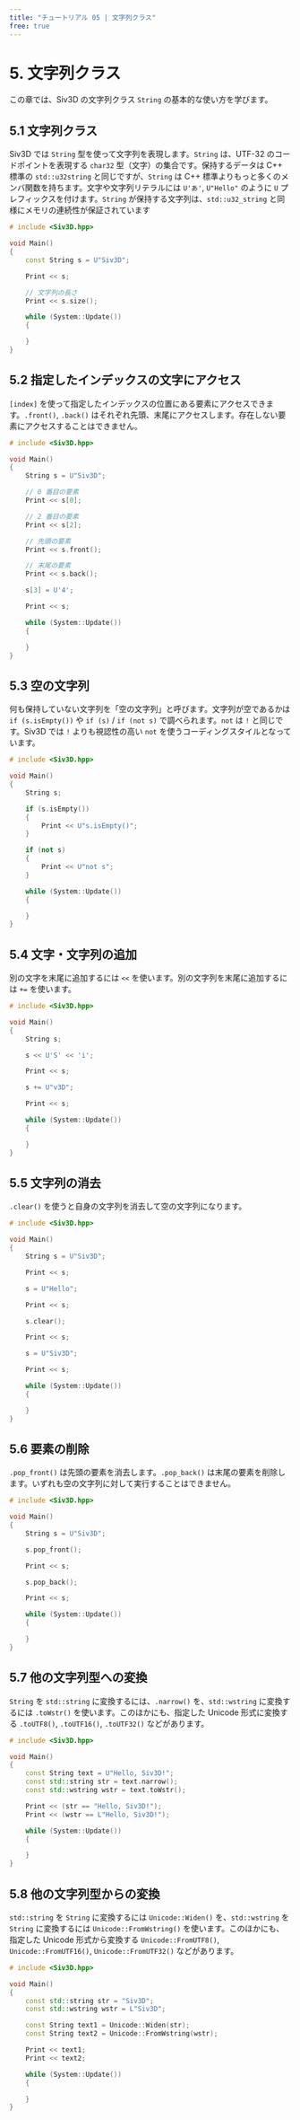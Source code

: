 ```yaml
---
title: "チュートリアル 05 | 文字列クラス"
free: true
---
```


# 5. 文字列クラス
この章では、Siv3D の文字列クラス `String` の基本的な使い方を学びます。

## 5.1 文字列クラス
Siv3D では `String` 型を使って文字列を表現します。`String` は、UTF-32 のコードポイントを表現する `char32` 型（文字）の集合です。保持するデータは C++ 標準の `std::u32string` と同じですが、`String` は C++ 標準よりもっと多くのメンバ関数を持ちます。文字や文字列リテラルには `U'あ'`, `U"Hello"` のように `U` プレフィックスを付けます。`String` が保持する文字列は、`std::u32_string` と同様にメモリの連続性が保証されています

```cpp
# include <Siv3D.hpp>

void Main()
{
	const String s = U"Siv3D";

	Print << s;

	// 文字列の長さ
	Print << s.size();

	while (System::Update())
	{

	}
}
```


## 5.2 指定したインデックスの文字にアクセス
`[index]` を使って指定したインデックスの位置にある要素にアクセスできます。`.front()`, `.back()` はそれぞれ先頭、末尾にアクセスします。存在しない要素にアクセスすることはできません。

```cpp
# include <Siv3D.hpp>

void Main()
{
	String s = U"Siv3D";

	// 0 番目の要素
	Print << s[0];

	// 2 番目の要素
	Print << s[2];

	// 先頭の要素
	Print << s.front();

	// 末尾の要素
	Print << s.back();

	s[3] = U'4';

	Print << s;

	while (System::Update())
	{

	}
}
```


## 5.3 空の文字列
何も保持していない文字列を「空の文字列」と呼びます。文字列が空であるかは `if (s.isEmpty())` や `if (s)` / `if (not s)` で調べられます。`not` は `!` と同じです。Siv3D では `!` よりも視認性の高い `not` を使うコーディングスタイルとなっています。
```cpp
# include <Siv3D.hpp>

void Main()
{
	String s;

	if (s.isEmpty())
	{
		Print << U"s.isEmpty()";
	}

	if (not s)
	{
		Print << U"not s";
	}

	while (System::Update())
	{

	}
}
```


## 5.4 文字・文字列の追加
別の文字を末尾に追加するには `<<` を使います。別の文字列を末尾に追加するには `+=` を使います。

```cpp
# include <Siv3D.hpp>

void Main()
{
	String s;

	s << U'S' << 'i';

	Print << s;

	s += U"v3D";

	Print << s;

	while (System::Update())
	{

	}
}
```


## 5.5 文字列の消去
`.clear()` を使うと自身の文字列を消去して空の文字列になります。

```cpp
# include <Siv3D.hpp>

void Main()
{
	String s = U"Siv3D";

	Print << s;

	s = U"Hello";

	Print << s;

	s.clear();

	Print << s;

	s = U"Siv3D";

	Print << s;

	while (System::Update())
	{

	}
}
```


## 5.6 要素の削除
`.pop_front()` は先頭の要素を消去します。`.pop_back()` は末尾の要素を削除します。いずれも空の文字列に対して実行することはできません。

```cpp
# include <Siv3D.hpp>

void Main()
{
	String s = U"Siv3D";

	s.pop_front();

	Print << s;

	s.pop_back();

	Print << s;

	while (System::Update())
	{

	}
}
```


## 5.7 他の文字列型への変換
`String` を `std::string` に変換するには、`.narrow()` を、`std::wstring` に変換するには `.toWstr()` を使います。このほかにも、指定した Unicode 形式に変換する `.toUTF8()`, `.toUTF16()`, `.toUTF32()` などがあります。
```cpp
# include <Siv3D.hpp>

void Main()
{
	const String text = U"Hello, Siv3D!";
	const std::string str = text.narrow();
	const std::wstring wstr = text.toWstr();

	Print << (str == "Hello, Siv3D!");
	Print << (wstr == L"Hello, Siv3D!");

	while (System::Update())
	{

	}
}
```


## 5.8 他の文字列型からの変換
`std::string` を `String` に変換するには `Unicode::Widen()` を、`std::wstring` を `String` に変換するには `Unicode::FromWstring()` を使います。このほかにも、指定した Unicode 形式から変換する `Unicode::FromUTF8()`, `Unicode::FromUTF16()`, `Unicode::FromUTF32()` などがあります。
```cpp
# include <Siv3D.hpp>

void Main()
{
	const std::string str = "Siv3D";
	const std::wstring wstr = L"Siv3D";

	const String text1 = Unicode::Widen(str);
	const String text2 = Unicode::FromWstring(wstr);

	Print << text1;
	Print << text2;

	while (System::Update())
	{

	}
}
```

